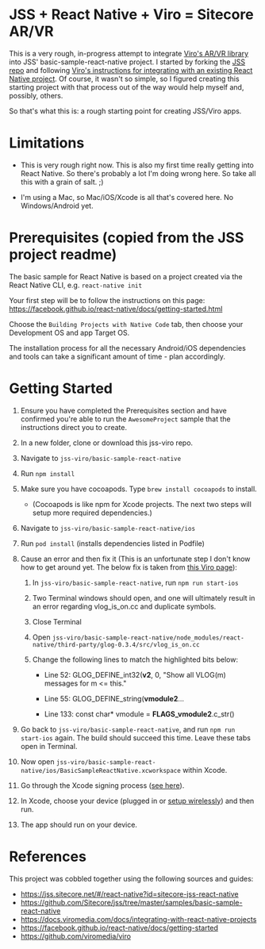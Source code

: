 
# JSS + React Native + Viro = Sitecore AR/VR

This is a very rough, in-progress attempt to integrate [Viro's AR/VR library](https://viromedia.com/) into JSS' basic-sample-react-native project. I started by forking the [JSS repo](https://github.com/Sitecore/jss) and following [Viro's instructions for integrating with an existing React Native project](https://docs.viromedia.com/docs/integrating-with-react-native-projects). Of course, it wasn't so simple, so I figured creating this starting project with that process out of the way would help myself and, possibly, others.

So that's what this is: a rough starting point for creating JSS/Viro apps.

# Limitations

* This is very rough right now. This is also my first time really getting into React Native. So there's probably a lot I'm doing wrong here. So take all this with a grain of salt. ;)

* I'm using a Mac, so Mac/iOS/Xcode is all that's covered here. No Windows/Android yet.

# Prerequisites (copied from the JSS project readme)

The basic sample for React Native is based on a project created via the React Native CLI, e.g. `react-native init`

Your first step will be to follow the instructions on this page: https://facebook.github.io/react-native/docs/getting-started.html

Choose the `Building Projects with Native Code` tab, then choose your Development OS and app Target OS.

The installation process for all the necessary Android/iOS dependencies and tools can take a significant amount of time - plan accordingly.

# Getting Started

1. Ensure you have completed the Prerequisites section and have confirmed you're able to run the `AwesomeProject` sample that the instructions direct you to create.

1. In a new folder, clone or download this jss-viro repo.

1. Navigate to `jss-viro/basic-sample-react-native`

1. Run `npm install`

1. Make sure you have cocoapods. Type `brew install cocoapods` to install.
	* (Cocoapods is like npm for Xcode projects. The next two steps will setup more required dependencies.)

1. Navigate to `jss-viro/basic-sample-react-native/ios`

1. Run `pod install` (installs dependencies listed in Podfile)

1. Cause an error and then fix it (This is an unfortunate step I don't know how to get around yet. The below fix is taken from [this Viro page](https://docs.viromedia.com/docs/integrating-with-react-native-projects)):

	1. In `jss-viro/basic-sample-react-native`, run `npm run start-ios`

	1. Two Terminal windows should open, and one will ultimately result in an error regarding vlog_is_on.cc and duplicate symbols.

	1. Close Terminal

	1. Open `jss-viro/basic-sample-react-native/node_modules/react-native/third-party/glog-0.3.4/src/vlog_is_on.cc`

	1. Change the following lines to match the highlighted bits below:

		* Line 52: GLOG_DEFINE_int32(**v2**, 0, "Show all VLOG(m) messages for m <= this."

		* Line 55: GLOG_DEFINE_string(**vmodule2**…

		* Line 133: const char* vmodule = **FLAGS_vmodule2**.c_str()

1. Go back to `jss-viro/basic-sample-react-native`, and run `npm run start-ios` again. The build should succeed this time. Leave these tabs open in Terminal.

1. Now open `jss-viro/basic-sample-react-native/ios/BasicSampleReactNative.xcworkspace` within Xcode.

1. Go through the Xcode signing process ([see here](https://facebook.github.io/react-native/docs/running-on-device)).

1. In Xcode, choose your device (plugged in or [setup wirelessly](https://medium.com/swiftist/wireless-debugging-xcode-b6e98e26e022)) and then run.
1. The app should run on your device.

# References
This project was cobbled together using the following sources and guides:
* https://jss.sitecore.net/#/react-native?id=sitecore-jss-react-native
* https://github.com/Sitecore/jss/tree/master/samples/basic-sample-react-native
* https://docs.viromedia.com/docs/integrating-with-react-native-projects
* https://facebook.github.io/react-native/docs/getting-started
* https://github.com/viromedia/viro